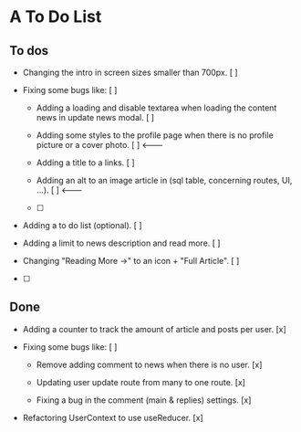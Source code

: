 # A To Do List

## To dos

- Changing the intro in screen sizes smaller than 700px. [ ]

- Fixing some bugs like: [ ]

  - Adding a loading and disable textarea when loading the content news in update news modal. [ ]

  - Adding some styles to the profile page when there is no profile picture or a cover photo. [ ] <---

  - Adding a title to a links. [ ]

  - Adding an alt to an image article in (sql table, concerning routes, UI, ...). [ ] <---

  - [ ]

- Adding a to do list (optional). [ ]

- Adding a limit to news description and read more. [ ]

- Changing "Reading More ->" to an icon + "Full Article". [ ]

- [ ]

## Done

- Adding a counter to track the amount of article and posts per user. [x]

- Fixing some bugs like: [ ]

  - Remove adding comment to news when there is no user. [x]

  - Updating user update route from many to one route. [x]

  - Fixing a bug in the comment (main & replies) settings. [x]

- Refactoring UserContext to use useReducer. [x]
